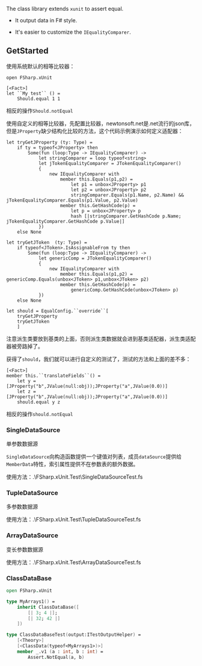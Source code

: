 The class library extends `xunit` to assert equal. 

- It output data in F# style. 

- It's easier to customize the `IEqualityComparer`.

## GetStarted 

使用系统默认的相等比较器：

```F#
open FSharp.xUnit

[<Fact>]
let ``My test`` () =
    Should.equal 1 1
```

相反的操作`Should.notEqual`

使用自定义的相等比较器，先配置比较器，newtonsoft.net是.net流行的json库，但是`JProperty`缺少结构化比较的方法，这个代码示例演示如何定义适配器：

```F#
let tryGetJProperty (ty: Type) =
    if ty = typeof<JProperty> then
        Some(fun (loop:Type -> IEqualityComparer) -> 
            let stringComparer = loop typeof<string>
            let jTokenEqualityComparer = JTokenEqualityComparer()
            {
                new IEqualityComparer with
                    member this.Equals(p1,p2) =
                        let p1 = unbox<JProperty> p1
                        let p2 = unbox<JProperty> p2
                        stringComparer.Equals(p1.Name, p2.Name) && jTokenEqualityComparer.Equals(p1.Value, p2.Value)
                    member this.GetHashCode(p) = 
                        let p = unbox<JProperty> p
                        hash [|stringComparer.GetHashCode p.Name; jTokenEqualityComparer.GetHashCode p.Value|]
            })
    else None
    
let tryGetJToken  (ty: Type) =
    if typeof<JToken>.IsAssignableFrom ty then
        Some(fun (loop:Type -> IEqualityComparer) -> 
            let genericComp = JTokenEqualityComparer()
            {
                new IEqualityComparer with
                    member this.Equals(p1,p2) = genericComp.Equals(unbox<JToken> p1,unbox<JToken> p2)
                    member this.GetHashCode(p) = 
                        genericComp.GetHashCode(unbox<JToken> p)
            })
    else None

let should = EqualConfig.``override``[ 
    tryGetJProperty
    tryGetJToken
    ]
```

注意派生类要放到基类的上面，否则派生类数据就会进到基类适配器，派生类适配器被旁路掉了。

获得了`should`，我们就可以进行自定义的测试了，测试的方法和上面的差不多：

```F#
[<Fact>]
member this.``translateFields``() =
    let y = [JProperty("b",JValue(null:obj));JProperty("a",JValue(0.0))]
    let z = [JProperty("b",JValue(null:obj));JProperty("a",JValue(0.0))]
    should.equal y z
```

相反的操作`should.notEqual`

### SingleDataSource

单参数数据源

`SingleDataSource`向构造函数提供一个键值对列表，成员`dataSource`提供给`MemberData`特性，索引属性提供不在参数表的额外数据。

使用方法：.\FSharp.xUnit.Test\SingleDataSourceTest.fs

### TupleDataSource

多参数数据源

使用方法：.\FSharp.xUnit.Test\TupleDataSourceTest.fs

### ArrayDataSource

变长参数数据源

使用方法：.\FSharp.xUnit.Test\ArrayDataSourceTest.fs



### ClassDataBase

```Fsharp
open FSharp.xUnit

type MyArrays1() = 
    inherit ClassDataBase([ 
        [| 3; 4 |]; 
        [| 32; 42 |] 
    ])

type ClassDataBaseTest(output:ITestOutputHelper) =
    [<Theory>]
    [<ClassData(typeof<MyArrays1>)>]
    member _.v1 (a : int, b : int) = 
        Assert.NotEqual(a, b)
```

